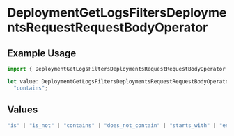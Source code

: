 # DeploymentGetLogsFiltersDeploymentsRequestRequestBodyOperator

## Example Usage

```typescript
import { DeploymentGetLogsFiltersDeploymentsRequestRequestBodyOperator } from "@orq-ai/node/models/operations";

let value: DeploymentGetLogsFiltersDeploymentsRequestRequestBodyOperator =
  "contains";
```

## Values

```typescript
"is" | "is_not" | "contains" | "does_not_contain" | "starts_with" | "ends_with" | "is_empty" | "is_not_empty"
```